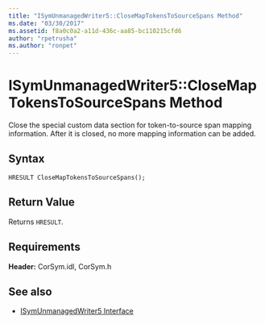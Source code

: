 ```yaml
---
title: "ISymUnmanagedWriter5::CloseMapTokensToSourceSpans Method"
ms.date: "03/30/2017"
ms.assetid: f8a0c0a2-a11d-436c-aa85-bc110215cfd6
author: "rpetrusha"
ms.author: "ronpet"
---
```

# ISymUnmanagedWriter5::CloseMapTokensToSourceSpans Method
Close the special custom data section for token-to-source span mapping information. After it is closed, no more mapping information can be added.  
  
## Syntax  
  
```idl  
HRESULT CloseMapTokensToSourceSpans();  
```  
  
## Return Value  
 Returns `HRESULT`.  
  
## Requirements  
 **Header:** CorSym.idl, CorSym.h  
  
## See also

- [ISymUnmanagedWriter5 Interface](../../../../docs/framework/unmanaged-api/diagnostics/isymunmanagedwriter5-interface.md)
